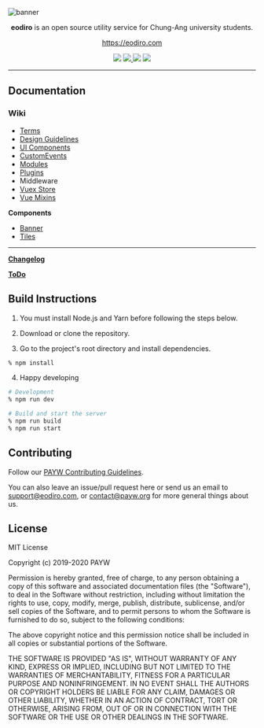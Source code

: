 ![banner](https://user-images.githubusercontent.com/19797697/73181225-d21c1b80-40e4-11ea-80b1-d84fa6bb3a0a.png)

<p align="center"><b>eodiro</b> is an open source utility service for Chung-Ang university students.</p>
<p align="center">
  <a href="https://eodiro.com">https://eodiro.com</a>
</p>

<p align="center">
  <img src="https://img.shields.io/github/license/paywteam/eodiro" />
  <a href="https://github.com/paywteam/eodiro/actions">
    <img src="https://github.com/paywteam/eodiro/workflows/ci/badge.svg" />
  </a>
  <img src="https://img.shields.io/github/v/release/paywteam/eodiro" />
  <img src="https://img.shields.io/github/stars/paywteam/eodiro?style=social" />
</p>

---

## Documentation

### Wiki

- [Terms](https://github.com/paywteam/eodiro/blob/master/docs/wiki/Terms.md)
- [Design Guidelines](https://github.com/paywteam/eodiro/blob/master/docs/wiki/Design-Guidelines.md)
- [UI Components](https://github.com/paywteam/eodiro/blob/master/docs/wiki/UI-Components.md)
- [CustomEvents](https://github.com/paywteam/eodiro/blob/master/docs/wiki/CustomEvents.md)
- [Modules](https://github.com/paywteam/eodiro/blob/master/docs/wiki/Modules.md)
- [Plugins](https://github.com/paywteam/eodiro/blob/master/docs/wiki/Plugins.md)
- Middleware
- [Vuex Store](https://github.com/paywteam/eodiro/blob/master/docs/wiki/Vuex-Store.md)
- [Vue Mixins](https://github.com/paywteam/eodiro/blob/master/docs/wiki/Vue-Mixins.md)

**Components**

- [Banner](https://github.com/paywteam/eodiro/blob/master/docs/wiki/Banner.md)
- [Tiles](https://github.com/paywteam/eodiro/blob/master/docs/wiki/Tiles.md)

---

**[Changelog](https://github.com/paywteam/eodiro/blob/master/docs/Changelog.md)**

**[ToDo](https://github.com/paywteam/eodiro/blob/master/docs/ToDo.md)**

## Build Instructions

1. You must install Node.js and Yarn before following the steps below.

2. Download or clone the repository.

3. Go to the project's root directory and install dependencies.

```zsh
% npm install
```

4. Happy developing

```zsh
# Development
% npm run dev
```

```zsh
# Build and start the server
% npm run build
% npm run start
```

## Contributing

Follow our [PAYW Contributing Guidelines](https://github.com/paywteam/contributing-guidelines).

You can also leave an issue/pull request here or send us an email to support@eodiro.com, or contact@payw.org for more general things about us.

## License

MIT License

Copyright (c) 2019-2020 PAYW

Permission is hereby granted, free of charge, to any person obtaining a copy
of this software and associated documentation files (the "Software"), to deal
in the Software without restriction, including without limitation the rights
to use, copy, modify, merge, publish, distribute, sublicense, and/or sell
copies of the Software, and to permit persons to whom the Software is
furnished to do so, subject to the following conditions:

The above copyright notice and this permission notice shall be included in all
copies or substantial portions of the Software.

THE SOFTWARE IS PROVIDED "AS IS", WITHOUT WARRANTY OF ANY KIND, EXPRESS OR
IMPLIED, INCLUDING BUT NOT LIMITED TO THE WARRANTIES OF MERCHANTABILITY,
FITNESS FOR A PARTICULAR PURPOSE AND NONINFRINGEMENT. IN NO EVENT SHALL THE
AUTHORS OR COPYRIGHT HOLDERS BE LIABLE FOR ANY CLAIM, DAMAGES OR OTHER
LIABILITY, WHETHER IN AN ACTION OF CONTRACT, TORT OR OTHERWISE, ARISING FROM,
OUT OF OR IN CONNECTION WITH THE SOFTWARE OR THE USE OR OTHER DEALINGS IN THE
SOFTWARE.
